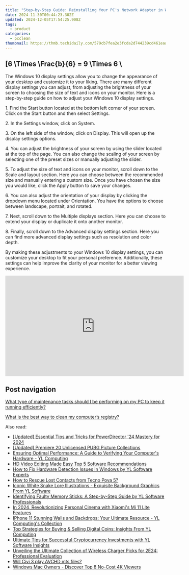 ```yaml
---
title: "Step-by-Step Guide: Reinstalling Your PC's Network Adapter in Windows - Tech Solutions by YL"
date: 2024-11-30T00:44:23.302Z
updated: 2024-12-05T17:54:25.908Z
tags:
  - product
categories:
  - pcclean
thumbnail: https://thmb.techidaily.com/579cb7fea2e3fcda2d744239cd461eaad31f6bb8cae52b9dfe0e180c13eb7675.jpg
---
```


## \[6 \Times \Frac{b}{6} = 9 \Times 6 \

The Windows 10 display settings allow you to change the appearance of your desktop and customize it to your liking. There are many different display settings you can adjust, from adjusting the brightness of your screen to choosing the size of text and icons on your monitor. Here is a step-by-step guide on how to adjust your Windows 10 display settings. 

1\. Find the Start button located at the bottom left corner of your screen. Click on the Start button and then select Settings.

2\. In the Settings window, click on System.

3\. On the left side of the window, click on Display. This will open up the display settings options. 

4\. You can adjust the brightness of your screen by using the slider located at the top of the page. You can also change the scaling of your screen by selecting one of the preset sizes or manually adjusting the slider.

5\. To adjust the size of text and icons on your monitor, scroll down to the Scale and layout section. Here you can choose between the recommended size and manually entering a custom size. Once you have chosen the size you would like, click the Apply button to save your changes.

6\. You can also adjust the orientation of your display by clicking the dropdown menu located under Orientation. You have the options to choose between landscape, portrait, and rotated.

7\. Next, scroll down to the Multiple displays section. Here you can choose to extend your display or duplicate it onto another monitor.

8\. Finally, scroll down to the Advanced display settings section. Here you can find more advanced display settings such as resolution and color depth. 

By making these adjustments to your Windows 10 display settings, you can customize your desktop to fit your personal preference. Additionally, these settings can help improve the clarity of your monitor for a better viewing experience.

<!-- affiliate ads begin -->
<iframe width="560" height="315" src="https://www.youtube.com/embed/hHPljBHrvkA?si=HwdfDM9rlbABSIrx" title="YouTube video player" frameborder="0" allow="accelerometer; autoplay; clipboard-write; encrypted-media; gyroscope; picture-in-picture; web-share" referrerpolicy="strict-origin-when-cross-origin" allowfullscreen></iframe>
<!-- affiliate ads end -->

## Post navigation

[What type of maintenance tasks should I be performing on my PC to keep it running efficiently?](https://tools.techidaily.com/pcclean/products/)

[What is the best way to clean my computer’s registry?](https://tools.techidaily.com/pcclean/products/)

<ins class="adsbygoogle"
     style="display:block"
     data-ad-format="autorelaxed"
     data-ad-client="ca-pub-7571918770474297"
     data-ad-slot="1223367746"></ins>

<ins class="adsbygoogle"
     style="display:block"
     data-ad-client="ca-pub-7571918770474297"
     data-ad-slot="8358498916"
     data-ad-format="auto"
     data-full-width-responsive="true"></ins>

<span class="atpl-alsoreadstyle">Also read:</span>
<div><ul>
<li><a href="https://fox-cloud.techidaily.com/updated-essential-tips-and-tricks-for-powerdirector-24-mastery-for-2024/"><u>[Updated] Essential Tips and Tricks for PowerDirector '24 Mastery for 2024</u></a></li>
<li><a href="https://extra-support.techidaily.com/updated-premiere-20-unlicensed-pubg-picture-collections/"><u>[Updated] Premiere 20 Unlicensed PUBG Picture Collections</u></a></li>
<li><a href="https://discover-bits.techidaily.com/ensuring-optimal-performance-a-guide-to-verifying-your-computers-hardware-yl-computing/"><u>Ensuring Optimal Performance: A Guide to Verifying Your Computer's Hardware - YL Computing</u></a></li>
<li><a href="https://ai-vdieo-software.techidaily.com/hd-video-editing-made-easy-top-5-software-recommendations/"><u>HD Video Editing Made Easy Top 5 Software Recommendations</u></a></li>
<li><a href="https://discover-bits.techidaily.com/how-to-fix-hardware-detection-issues-in-windows-by-yl-software-experts/"><u>How to Fix Hardware Detection Issues in Windows by YL Software Experts</u></a></li>
<li><a href="https://blog-min.techidaily.com/how-to-rescue-lost-contacts-from-tecno-pova-5-by-fonelab-android-recover-contacts/"><u>How to Rescue Lost Contacts from Tecno Pova 5?</u></a></li>
<li><a href="https://discover-bits.techidaily.com/iconic-white-snake-lore-illustrations-exquisite-background-graphics-from-yl-software/"><u>Iconic White Snake Lore Illustrations - Exquisite Background Graphics From YL Software</u></a></li>
<li><a href="https://discover-bits.techidaily.com/identifying-faulty-memory-sticks-a-step-by-step-guide-by-yl-software-professionals/"><u>Identifying Faulty Memory Sticks: A Step-by-Step Guide by YL Software Professionals</u></a></li>
<li><a href="https://desktop-recording.techidaily.com/in-2024-revolutionizing-personal-cinema-with-xiaomis-mi-11-lite-features/"><u>In 2024, Revolutionizing Personal Cinema with Xiaomi's Mi 11 Lite Features</u></a></li>
<li><a href="https://discover-bits.techidaily.com/iphone-11-stunning-walls-and-backdrops-your-ultimate-resource-yl-computings-collection/"><u>IPhone 11 Stunning Walls and Backdrops: Your Ultimate Resource - YL Computing's Collection</u></a></li>
<li><a href="https://discover-bits.techidaily.com/top-strategies-for-buying-and-selling-digital-coins-insights-from-yl-computing/"><u>Top Strategies for Buying & Selling Digital Coins: Insights From YL Computing</u></a></li>
<li><a href="https://discover-bits.techidaily.com/ultimate-tips-for-successful-cryptocurrency-investments-with-yl-software-insights/"><u>Ultimate Tips for Successful Cryptocurrency Investments with YL Software Insights</u></a></li>
<li><a href="https://techno-recovery.techidaily.com/unveiling-the-ultimate-collection-of-wireless-charger-picks-for-2e24-professional-evaluation/"><u>Unveiling the Ultimate Collection of Wireless Charger Picks for 2E24: Professional Evaluation</u></a></li>
<li><a href="https://techidaily.com/will-civi-3-play-avchd-mts-files-by-aiseesoft-video-converter-play-mts-on-android/"><u>Will Civi 3 play AVCHD mts files?</u></a></li>
<li><a href="https://fox-glue.techidaily.com/windows-mac-owners-discover-top-8-no-cost-4k-viewers/"><u>Windows Mac Owners - Discover Top 8 No-Cost 4K Viewers</u></a></li>
</ul></div>

